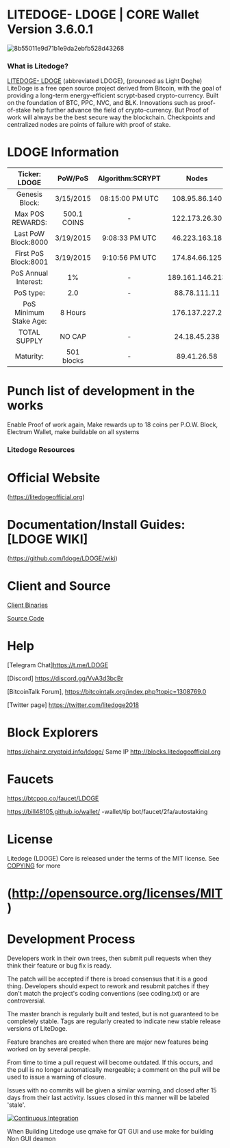 # LITEDOGE- LDOGE | CORE Wallet Version 3.6.0.1 
![8b55011e9d71b1e9da2ebfb528d43268](https://github.com/ldoge/LDOGE/blob/master/src/qt/res/icons/litedogecoin-128.png) 
### What is Litedoge?
[LITEDOGE- LDOGE](https://litedogeofficial.org) (abbreviated LDOGE), (prounced as Light Doghe) LiteDoge is a free open source project derived from Bitcoin, with
the goal of providing a long-term energy-efficient scrypt-based crypto-currency.
Built on the foundation of BTC, PPC, NVC, and BLK. Innovations such as proof-of-stake help further advance the field of crypto-currency. But Proof of work will always be the best secure way the blockchain. Checkpoints and centralized nodes are points of failure with proof of stake.

LDOGE Information
====================
 Ticker: LDOGE          | PoW/PoS         | Algorithm:SCRYPT    |     Nodes         |     Ports
:----------------------:|:---------------:|:----------------:|:-----------------:|:-------------:
 Genesis Block:         | 3/15/2015       | 08:15:00 PM UTC  |  108.95.86.140    |     MAINNET 
 Max POS REWARDS:       | 500.1 COINS     | -                |  122.173.26.30    |     PORT 17014
 Last PoW Block:8000    | 3/19/2015       |  9:08:33 PM UTC  |  46.223.163.18    |     RCP  17015
 First PoS Block:8001   | 3/19/2015       | 9:10:56  PM UTC  |  174.84.66.125    |-    
 PoS Annual Interest:   | 1%              | -                |  189.161.146.213  |     TESTNET
 PoS type:              | 2.0             | -                |  88.78.111.11     |     PORT
 PoS Minimum Stake Age: | 8 Hours         |                  |  176.137.227.2    |     RCP
 TOTAL SUPPLY           | NO CAP          | -                |  24.18.45.238     |-
 Maturity:              |501 blocks       | -                |  89.41.26.58      | - 

        
# Punch list of development in the works 

Enable Proof of work again, Make rewards up to 18 coins per P.O.W. Block, Electrum Wallet, make buildable on all systems

### Litedoge Resources

# Official Website
(https://litedogeofficial.org)

# Documentation/Install Guides: [LDOGE WIKI]
(https://github.com/ldoge/LDOGE/wiki)

# Client and Source
[Client Binaries](https://github.com/vashshawn/ldoge/releases)

[Source Code](https://github.com/vashshawn/ldoge)

# Help
[Telegram Chat]https://t.me/LDOGE

[Discord] https://discord.gg/VvA3d3bcBr

[BitcoinTalk Forum], https://bitcointalk.org/index.php?topic=1308769.0

[Twitter page] https://twitter.com/litedoge2018

# Block Explorers
https://chainz.cryptoid.info/ldoge/
Same IP http://blocks.litedogeofficial.org


# Faucets 
https://btcpop.co/faucet/LDOGE

https://bill48105.github.io/wallet/ -wallet/tip bot/faucet/2fa/autostaking

# License
Litedoge (LDOGE) Core is released under the terms of the MIT license. See [COPYING](COPYING) for more
# (http://opensource.org/licenses/MIT)

# Development Process 

Developers work in their own trees, then submit pull requests when they think their feature or bug fix is ready.

The patch will be accepted if there is broad consensus that it is a good thing. Developers should expect to rework and resubmit patches if they don't match the project's coding conventions (see coding.txt) or are controversial.

The master branch is regularly built and tested, but is not guaranteed to be completely stable. Tags are regularly created to indicate new stable release versions of LiteDoge.

Feature branches are created when there are major new features being worked on by several people.

From time to time a pull request will become outdated. If this occurs, and the pull is no longer automatically mergeable; a comment on the pull will be used to issue a warning of closure. 

Issues with no commits will be given a similar warning, and closed after 15 days from their last activity. Issues closed in this manner will be labeled 'stale'.


[![Continuous Integration](https://github.com/barrystyle/litedoge/actions/workflows/build.yml/badge.svg?branch=master)](https://github.com/barrystyle/litedoge/workflows/build.yml)

When Building Litedoge use qmake for QT GUI and use make for building Non GUI deamon 
